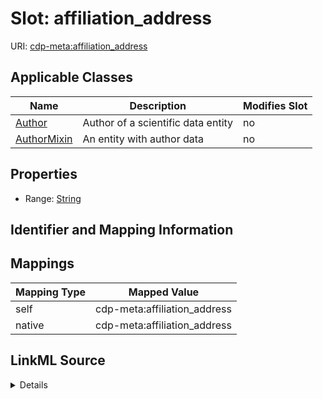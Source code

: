 

# Slot: affiliation_address

URI: [cdp-meta:affiliation_address](metadataaffiliation_address)



<!-- no inheritance hierarchy -->





## Applicable Classes

| Name | Description | Modifies Slot |
| --- | --- | --- |
| [Author](Author.md) | Author of a scientific data entity |  no  |
| [AuthorMixin](AuthorMixin.md) | An entity with author data |  no  |







## Properties

* Range: [String](String.md)





## Identifier and Mapping Information








## Mappings

| Mapping Type | Mapped Value |
| ---  | ---  |
| self | cdp-meta:affiliation_address |
| native | cdp-meta:affiliation_address |




## LinkML Source

<details>
```yaml
name: affiliation_address
alias: affiliation_address
domain_of:
- Author
- AuthorMixin
range: string

```
</details>